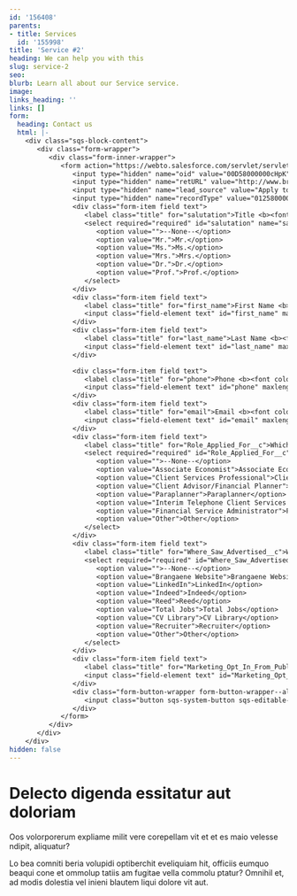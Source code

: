 ```yaml
---
id: '156408'
parents:
- title: Services
  id: '155998'
title: 'Service #2'
heading: We can help you with this
slug: service-2
seo: 
blurb: Learn all about our Service service.
image: 
links_heading: ''
links: []
form:
  heading: Contact us
  html: |-
    <div class="sqs-block-content">
       <div class="form-wrapper">
          <div class="form-inner-wrapper">
             <form action="https://webto.salesforce.com/servlet/servlet.WebToLead?encoding=UTF-8" method="POST">
                <input type="hidden" name="oid" value="00D58000000cHpK" />
                <input type="hidden" name="retURL" value="http://www.brangaene.com/thank-you" />
                <input type="hidden" name="lead_source" value="Apply to Brangaene" />
                <input type="hidden" name="recordType" value="01258000000FS42" />
                <div class="form-item field text">
                   <label class="title" for="salutation">Title <b><font color="A91F1F">*</font></b></label>
                   <select required="required" id="salutation" name="salutation">
                      <option value="">--None--</option>
                      <option value="Mr.">Mr.</option>
                      <option value="Ms.">Ms.</option>
                      <option value="Mrs.">Mrs.</option>
                      <option value="Dr.">Dr.</option>
                      <option value="Prof.">Prof.</option>
                   </select>
                </div>
                <div class="form-item field text">
                   <label class="title" for="first_name">First Name <b><font color="A91F1F">*</font></b></label>
                   <input class="field-element text" id="first_name" maxlength="40" name="first_name" size="20" type="text" required="" />
                </div>
                <div class="form-item field text">
                   <label class="title" for="last_name">Last Name <b><font color="A91F1F">*</font></b></label>
                   <input class="field-element text" id="last_name" maxlength="80" name="last_name" size="20" type="text" required="" />
                </div>

                <div class="form-item field text">
                   <label class="title" for="phone">Phone <b><font color="A91F1F">*</font></b></label>
                   <input class="field-element text" id="phone" maxlength="40" name="phone" size="20" type="text" required="" />
                </div>
                <div class="form-item field text">
                   <label class="title" for="email">Email <b><font color="A91F1F">*</font></b></label>
                   <input class="field-element text" id="email" maxlength="80" name="email" size="20" type="email" required="" />
                </div>
                <div class="form-item field text">
                   <label class="title" for="Role_Applied_For__c">Which role would you like to apply for?<b><font color="A91F1F">*</font></b></label>
                   <select required="required" id="Role_Applied_For__c" name="Role_Applied_For__c">
                      <option value="">--None--</option>
                      <option value="Associate Economist">Associate Economist</option>
                      <option value="Client Services Professional">Client Services Professional</option>
                      <option value="Client Advisor/Financial Planner">Client Advisor/Financial Planner</option>
                      <option value="Paraplanner">Paraplanner</option>
                      <option value="Interim Telephone Client Services Professional">Interim Telephone Client Services Professional</option>
                      <option value="Financial Service Administrator">Financial Service Administrator</option>
                      <option value="Other">Other</option>
                   </select>
                </div>
                <div class="form-item field text">
                   <label class="title" for="Where_Saw_Advertised__c">Where did you see the job advertised?<b><font color="A91F1F">*</font></b></label>
                   <select required="required" id="Where_Saw_Advertised__c" name="Where_Saw_Advertised__c">
                      <option value="">--None--</option>
                      <option value="Brangaene Website">Brangaene Website</option>
                      <option value="LinkedIn">LinkedIn</option>
                      <option value="Indeed">Indeed</option>
                      <option value="Reed">Reed</option>
                      <option value="Total Jobs">Total Jobs</option>
                      <option value="CV Library">CV Library</option>
                      <option value="Recruiter">Recruiter</option>
                      <option value="Other">Other</option>
                   </select>
                </div>
                <div class="form-item field text">
                   <label class="title" for="Marketing_Opt_In_From_Public_Webform__c">I'm happy for Brangaene to send me emails and to telephone me regarding my application:<b><font color="A91F1F">*</font></b></label>
                   <input class="field-element text" id="Marketing_Opt_In_From_Public_Webform__c" name="Marketing_Opt_In_From_Public_Webform__c" size="20" type="checkbox" value="1" required="" />
                </div>
                <div class="form-button-wrapper form-button-wrapper--align-left">
                   <input class="button sqs-system-button sqs-editable-button" type="submit" value="submit" name="submit" />
                </div>
             </form>
          </div>
       </div>
    </div>
hidden: false
---
```


# Delecto digenda essitatur aut doloriam

Oos volorporerum expliame milit vere corepellam vit et et es maio velesse ndipit, aliquatur?

Lo bea comniti beria volupidi optiberchit eveliquiam hit, officiis eumquo beaqui cone et ommolup tatiis am fugitae vella commolu ptatur? Omnihil et, ad modis dolestia vel inieni blautem liqui dolore vit aut.